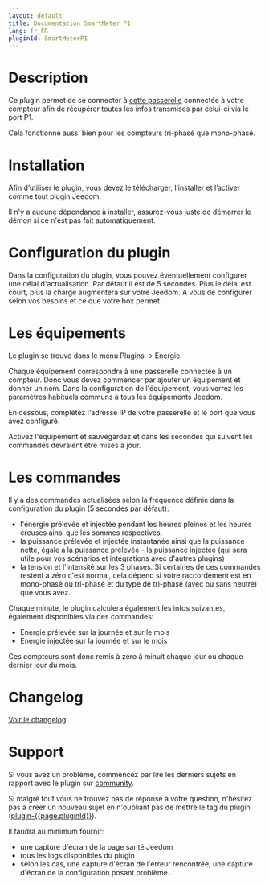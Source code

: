 ```yaml
---
layout: default
title: Documentation SmartMeter P1
lang: fr_FR
pluginId: SmartMeterP1
---
```


# Description

Ce plugin permet de se connecter à [cette passerelle](https://www.domohab.be/categorie-produit/passerelle/) connectée à votre compteur afin de récupérer toutes les infos transmises par celui-ci via le port P1.

Cela fonctionne aussi bien pour les compteurs tri-phasé que mono-phasé.

# Installation

Afin d’utiliser le plugin, vous devez le télécharger, l’installer et l’activer comme tout plugin Jeedom.

Il n'y a aucune dépendance à installer, assurez-vous juste de démarrer le démon si ce n'est pas fait automatiquement.

# Configuration du plugin

Dans la configuration du plugin, vous pouvez éventuellement configurer une délai d'actualisation. Par défaut il est de 5 secondes.
Plus le délai est court, plus la charge augmentera sur votre Jeedom. A vous de configurer selon vos besoins et ce que votre box permet.

# Les équipements

Le plugin se trouve dans le menu Plugins → Energie.

Chaque équipement correspondra à une passerelle connectée à un compteur. Donc vous devez commencer par ajouter un équipement et donner un nom.
Dans la configuration de l'équipement, vous verrez les paramètres habituels communs à tous les équipements Jeedom.

En dessous, complétez l'adresse IP de votre passerelle et le port que vous avez configuré.

Activez l'équipement et sauvegardez et dans les secondes qui suivent les commandes devraient être mises à jour.

# Les commandes

Il y a des commandes actualisées selon la fréquence définie dans la configuration du plugin (5 secondes par défaut):

- l'énergie prélevée et injectée pendant les heures pleines et les heures creuses ainsi que les sommes respectives.
- la puissance prélevée et injectée instantanée ainsi que la puissance nette, égale à la puissance prélevée - la puissance injectée (qui sera utile pour vos scénarios et intégrations avec d'autres plugins)
- la tension et l'intensité sur les 3 phases. Si certaines de ces commandes restent à zéro c'est normal, cela dépend si votre raccordement est en mono-phasé ou tri-phasé et du type de tri-phasé (avec ou sans neutre) que vous avez.

Chaque minute, le plugin calculera également les infos suivantes, également disponibles via des commandes:

- Energie prélevée sur la journée et sur le mois
- Energie injectée sur la journée et sur le mois

Ces compteurs sont donc remis à zéro à minuit chaque jour ou chaque dernier jour du mois.

# Changelog

[Voir le changelog](./changelog)

# Support

Si vous avez un problème, commencez par lire les derniers sujets en rapport avec le plugin sur [community]({{site.forum}}/tag/plugin-{{page.pluginId}}).

Si malgré tout vous ne trouvez pas de réponse à votre question, n'hésitez pas à créer un nouveau sujet en n'oubliant pas de mettre le tag du plugin ([plugin-{{page.pluginId}}]({{site.forum}}/tag/plugin-{{page.pluginId}})).

Il faudra au minimum fournir:

- une capture d'écran de la page santé Jeedom
- tous les logs disponibles du plugin
- selon les cas, une capture d'écran de l'erreur rencontrée, une capture d'écran de la configuration posant problème...
